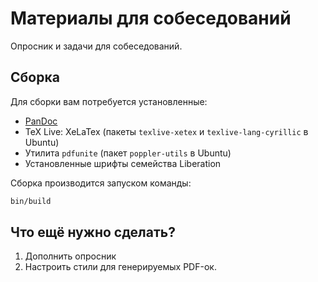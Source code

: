 Материалы для собеседований
===========================

Опросник и задачи для собеседований.

Сборка
------

Для сборки вам потребуется установленные:

 - [PanDoc]
 - TeX Live: XeLaTex (пакеты `texlive-xetex` и `texlive-lang-cyrillic` в Ubuntu)
 - Утилита `pdfunite` (пакет `poppler-utils` в Ubuntu)
 - Установленные шрифты семейства Liberation

Сборка производится запуском команды:

```sh
bin/build
```

Что ещё нужно сделать?
----------------------

 1. Дополнить опросник
 2. Настроить стили для генерируемых PDF-ок.


[PanDoc]: http://pandoc.org/ (Универсальная утилита конвертации)
